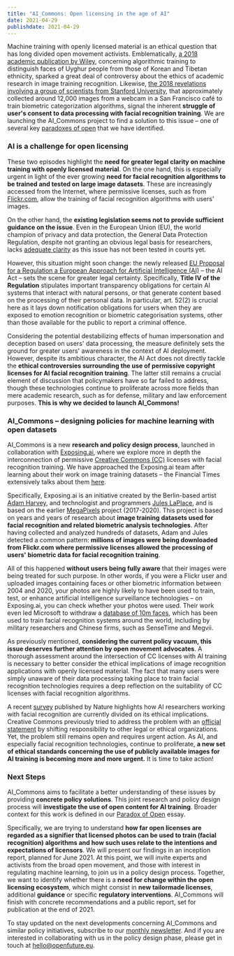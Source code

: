 ```yaml
---
title: "AI_Commons: Open licensing in the age of AI"
date: 2021-04-29
publishdate: 2021-04-29
---
```

Machine training with openly licensed material is an ethical question that has long divided open movement activists. Emblematically, [a 2018 academic publication by Wiley](https://onlinelibrary.wiley.com/doi/abs/10.1002/widm.1278), concerning algorithmic training to distinguish faces of Uyghur people from those of Korean and Tibetan ethnicity, sparked a great deal of controversy about the ethics of academic research in image training recognition. Likewise, [the 2018 revelations involving a group of scientists from Stanford University](https://ieeexplore.ieee.org/document/7780624), that approximately collected around 12,000 images from a webcam in a San Francisco café to train biometric categorization algorithms, signal the inherent **struggle of user&#39;s consent to data processing with facial recognition training**. We are launching the AI\_Commons project to find a solution to this issue – one of several key [paradoxes of open](http://paradox.openfuture.eu/) that we have identified.


### AI is a challenge for open licensing

These two episodes highlight the **need for greater legal clarity on machine training with openly licensed material**. 
On the one hand, this is especially urgent in light of the ever growing **need for facial recognition algorithms to be trained and tested on large image datasets**. These are increasingly accessed from the Internet, where permissive licenses, such as from [Flickr.com](https://flickr.com/), allow the training of facial recognition algorithms with users&#39; images. 

On the other hand, the **existing legislation seems not to provide sufficient guidance on the issue**. Even in the European Union (EU), the world champion of privacy and data protection, the General Data Protection Regulation, despite not granting an obvious legal basis for researchers, lacks [adequate clarity](https://research.tilburguniversity.edu/en/publications/data-protection-and-privacy-the-internet-of-bodies) as this issue has not been tested in courts yet.

However, this situation might soon change: the newly released [EU Proposal for a Regulation a European Approach for Artificial Intelligence (AI)](https://digital-strategy.ec.europa.eu/en/library/proposal-regulation-european-approach-artificial-intelligence) – the AI Act – sets the scene for greater legal certainty. 
Specifically, **Title IV of the Regulation** stipulates important transparency obligations for certain AI systems that interact with natural persons, or that generate content based on the processing of their personal data. In particular, art. 52(2) is crucial here as it lays down notification obligations for users when they are exposed to emotion recognition or biometric categorisation systems, other than those available for the public to report a criminal offence.

Considering the potential destabilizing effects of human impersonation and deception based on users&#39; data processing, the measure definitely sets the ground for greater users&#39; awareness in the context of AI deployment. However, despite its ambitious character, the AI Act does not directly tackle the **ethical controversies surrounding the use of permissive copyright licenses for AI facial recognition training**. The latter still remains a crucial element of discussion that policymakers have so far failed to address, though these technologies continue to proliferate across more fields than mere academic research, such as for defense, military and law enforcement purposes. **This is why we decided to launch AI\_Commons!**


### AI\_Commons – designing policies for machine learning with open datasets

AI\_Commons is a new **research and policy design process**, launched in collaboration with [Exposing.ai](https://exposing.ai/), where we explore more in depth the interconnection of permissive [Creative Commons (CC)](https://creativecommons.org/) licenses with facial recognition training. 
We have approached the Exposing.ai team after learning about their work on image training datasets – the Financial Times extensively talks about them [here](https://www.ft.com/content/cf19b956-60a2-11e9-b285-3acd5d43599e). 

Specifically, Exposing.ai is an initiative created by the Berlin-based artist [Adam Harvey](https://ahprojects.com/), and technologist and programmers [Jules LaPlace](https://asdf.us/tools/), and is based on the earlier [MegaPixels](https://www.nytimes.com/2021/01/31/technology/facial-recognition-photo-tool.html) project (2017-2020). This project is based on years and years of research about **image training datasets used for facial recognition and related biometric analysis technologies**. After having collected and analyzed hundreds of datasets, Adam and Jules detected a common pattern: **millions of images were being downloaded from Flickr.com where permissive licenses allowed the processing of users&#39; biometric data for facial recognition training**. 

All of this happened **without users being fully aware** that their images were being treated for such purpose. In other words, if you were a Flickr user and uploaded images containing faces or other biometric information between 2004 and 2020, your photos are highly likely to have been used to train, test, or enhance artificial intelligence surveillance technologies – on Exposing.ai, you can check whether your photos were used. Their work even led Microsoft to withdraw a [database of 10m faces](https://www.ft.com/content/7d3e0d6a-87a0-11e9-a028-86cea8523dc2), which has been used to train facial recognition systems around the world, including by military researchers and Chinese firms, such as SenseTime and Megvii.

As previously mentioned, **considering the current policy vacuum, this issue deserves further attention by open movement advocates**. A thorough assessment around the intersection of CC licenses with AI training is necessary to better consider the ethical implications of image recognition applications with openly licensed material. The fact that many users were simply unaware of their data processing taking place to train facial recognition technologies requires a deep reflection on the suitability of CC licenses with facial recognition algorithms. 

A recent [survey](https://www.nature.com/articles/d41586-020-03187-3#ref-CR1) published by Nature highlights how AI researchers working with facial recognition are currently divided on its ethical implications. Creative Commons previously tried to address the problem with an [official statement](https://creativecommons.org/2019/03/13/statement-on-shared-images-in-facial-recognition-ai/) by shifting responsibility to other legal or ethical organizations. Yet, the problem still remains open and requires urgent action. 
As AI, and especially facial recognition technologies, continue to proliferate, **a new set of ethical standards concerning the use of publicly available images for AI training is becoming more and more urgent.** 
It is time to take action!


### Next Steps

AI\_Commons aims to facilitate a better understanding of these issues by providing **concrete policy solutions**. This joint research and policy design process will **investigate the use of open content for AI training**. Broader context for this work is defined in our [Paradox of Open](https://paradox.openfuture.eu/) essay. 

Specifically, we are trying to understand **how far open licenses are regarded as a signifier that licensed photos can be used to train (facial recognition) algorithms and how such uses relate to the intentions and expectations of licensors**. 
We will present our findings in an inception report, planned for June 2021. At this point, we will invite experts and activists from the broad open movement, and those with interest in regulating machine learning, to join us in a policy design process.
Together, we want to identify whether there is a **need for change within the open licensing ecosystem**, which might consist in **new tailormade licenses**, additional **guidance** or specific **regulatory interventions**. 
AI\_Commons will finish with concrete recommendations and a public report, set for publication at the end of 2021.

To stay updated on the next developments concerning AI\_Commons and similar policy initiatives, subscribe to our [monthly newsletter](https://openfuture.us1.list-manage.com/subscribe/post?u=d7c6d2a743011f3253613888f&amp;id=ca8ac23ac4). And if you are interested in collaborating with us in the policy design phase, please get in touch at [hello@openfuture.eu](mailto:hello@openfuture.eu).
